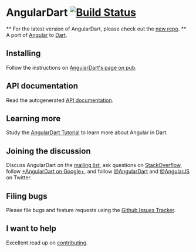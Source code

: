AngularDart [![Build Status](https://travis-ci.org/angular/angular.dart.svg?branch=master)](https://travis-ci.org/angular/angular.dart)
============

** For the latest version of AngularDart, please check out the [new repo][Angular2]. ** 
A port of [Angular][ngJs] to [Dart][dart].

## Installing

Follow the instructions on [AngularDart's page on pub][pub].

## API documentation

Read the autogenerated [API documentation][APIdocs].


## Learning more

Study the [AngularDart Tutorial][tut] to learn more about Angular
in Dart.

## Joining the discussion

Discuss AngularDart on the [mailing list][list],
ask questions on [StackOverflow][so],
follow [+AngularDart on Google+][plus],
and follow [@AngularDart][ngDartTw] and [@AngularJS][ngJsTw] on Twitter.

## Filing bugs

Please file bugs and feature requests using the [Github Issues Tracker][issues].

## I want to help

Excellent read up on [contributing][contributing].

[Angular2]: https://github.com/dart-lang/angular2
[APIdocs]: https://docs.angulardart.org
[ngJsTw]: https://twitter.com/AngularJS
[ngDartTw]: https://twitter.com/AngularDart
[plus]: https://plus.google.com/117340875933142003564/posts
[so]: http://stackoverflow.com/questions/tagged/angular.dart
[list]: https://groups.google.com/forum/#!forum/angular-dart
[tut]: https://angulardart.org/tutorial
[pub]: http://pub.dartlang.org/packages/angular#installing
[dart]: http://www.dartlang.org
[ngJs]: http://angularjs.org/
[issues]: https://github.com/angular/angular.dart/issues?state=open
[contributing]: https://github.com/angular/angular.dart/blob/master/CONTRIBUTING.md

